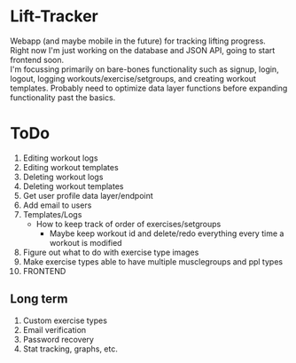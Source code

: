 # Lift-Tracker
Webapp (and maybe mobile in the future) for tracking lifting progress.  
Right now I'm just working on the database and JSON API, going to start frontend soon.  
I'm focussing primarily on bare-bones functionality such as signup, login, logout, logging workouts/exercise/setgroups, and creating workout templates. Probably need to optimize data layer functions before expanding functionality past the basics.

# ToDo

1. Editing workout logs
2. Editing workout templates
3. Deleting workout logs
4. Deleting workout templates
5. Get user profile data layer/endpoint
6. Add email to users
7. Templates/Logs
    * How to keep track of order of exercises/setgroups
        * Maybe keep workout id and delete/redo everything every time a workout is modified
8. Figure out what to do with exercise type images
9. Make exercise types able to have multiple musclegroups and ppl types
10. FRONTEND

## Long term
1. Custom exercise types
2. Email verification
3. Password recovery
4. Stat tracking, graphs, etc.